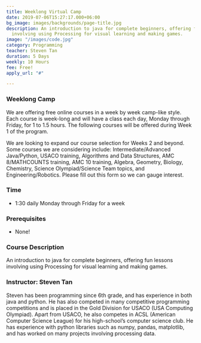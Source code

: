```yaml
---
title: Weeklong Virtual Camp
date: 2019-07-06T15:27:17.000+06:00
bg_image: images/backgrounds/page-title.jpg
description: An introduction to java for complete beginners, offering fun lessons
  involving using Processing for visual learning and making games.
image: "/images/code.jpg"
category: Programming
teacher: Steven Tan
duration: 5 Days
weekly: 10 Hours
fee: Free!
apply_url: "#"

---
```

### Weeklong Camp

We are offering free online courses in a week by week camp-like style. Each course is week-long and will have a class each day, Monday through Friday, for 1 to 1.5 hours. The following courses will be offered during Week 1 of the program.

We are looking to expand our course selection for Weeks 2 and beyond. Some courses we are considering include: Intermediate/Advanced Java/Python, USACO training, Algorithms and Data Structures, AMC 8/MATHCOUNTS training, AMC 10 training, Algebra, Geometry, Biology, Chemistry, Science Olympiad/Science Team topics, and Engineering/Robotics. Please fill out this form so we can gauge interest.

### Time

* 1:30 daily Monday through Friday for a week

### Prerequisites

* None!

### Course Description

An introduction to java for complete beginners, offering fun lessons involving using Processing for visual learning and making games.

### Instructor: Steven Tan

Steven has been programming since 6th grade, and has experience in both java and python. He has also competed in many competitive programming competitions and is placed in the Gold Division for USACO (USA Computing Olympiad). Apart from USACO, he also competes in ACSL (American Computer Science League) for his high-school’s computer science club. He has experience with python libraries such as numpy, pandas, matplotlib, and has worked on many projects involving processing data.